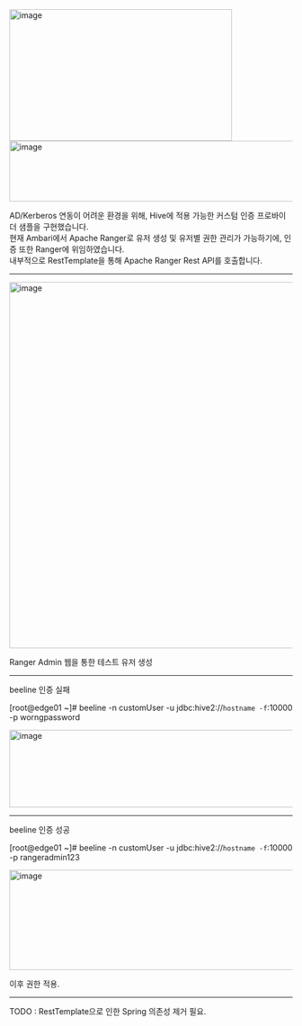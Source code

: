 <img width="396" height="234" alt="image" src="https://github.com/user-attachments/assets/b9ef6979-3205-40fe-b7f8-c3ee216d1898" />

<img width="1052" height="108" alt="image" src="https://github.com/user-attachments/assets/00029e6a-9459-4a3c-8ab2-f82ba12c759a" />

AD/Kerberos 연동이 어려운 환경을 위해, Hive에 적용 가능한 커스텀 인증 프로바이더 샘플을 구현했습니다.  
현재 Ambari에서 Apache Ranger로 유저 생성 및 유저별 권한 관리가 가능하기에, 인증 또한 Ranger에 위임하였습니다.  
내부적으로 RestTemplate을 통해 Apache Ranger Rest API를 호출합니다.  

---

<img width="569" height="651" alt="image" src="https://github.com/user-attachments/assets/72c1b587-be63-48dc-8cba-c7ca34e7bcc1" />  

Ranger Admin 웹을 통한 테스트 유저 생성  

---

beeline 인증 실패  

[root@edge01 ~]# beeline -n customUser -u jdbc:hive2://`hostname -f`:10000 -p worngpassword

<img width="1626" height="138" alt="image" src="https://github.com/user-attachments/assets/d6fe5eb8-6a0c-44d9-a4a8-5ac31022c6fa" />

---

beeline 인증 성공

[root@edge01 ~]# beeline -n customUser -u jdbc:hive2://`hostname -f`:10000 -p rangeradmin123

<img width="1903" height="178" alt="image" src="https://github.com/user-attachments/assets/c347c514-2b34-4668-9aca-9d777993ff4f" />

이후 권한 적용.

---
  
TODO : RestTemplate으로 인한 Spring 의존성 제거 필요.

